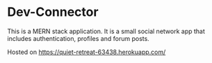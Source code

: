 # Dev-Connector
This is a MERN stack application.
It is a small social network app that includes authentication, profiles and forum posts.

Hosted on https://quiet-retreat-63438.herokuapp.com/
